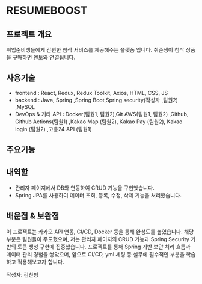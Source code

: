 # RESUMEBOOST

## 프로젝트 개요
취업준비생들에게 간편한 첨삭 서비스를 제공해주는 플랫폼 입니다. 
취준생이 첨삭 상품을 구매하면 멘토와 연결됩니다.
## 사용기술
- frontend : React, Redux, Redux Toolkit, Axios, HTML, CSS, JS
- backend : Java, Spring ,Spring Boot,Spring security(작성자 ,팀원2) ,MySQL
- DevOps & 기타 API : Docker(팀원1, 팀원2),Git AWS(팀원1, 팀원2) ,Github, Github Actions(팀원1) ,Kakao Map (팀원2), Kakao Pay (팀원2), Kakao login (팀원2) ,고용24 API (팀원1)

## 주요기능

## 내역할
- 관리자 페이지에서 DB와 연동하여 CRUD 기능을 구현했습니다.
- Spring JPA를 사용하여 데이터 조회, 등록, 수정, 삭제 기능을 처리했습니다.
## 배운점 & 보완점
이 프로젝트는 카카오 API 연동, CI/CD, Docker 등을 통해 완성도를 높였습니다. 해당 부분은 팀원들이 주도했으며, 저는 관리자 페이지의 CRUD 기능과 Spring Security 기반의 토큰 생성 구현에 집중했습니다. 프로젝트를 통해 Spring 기반 보안 처리 흐름과 데이터 관리 경험을 쌓았으며, 앞으로 CI/CD, yml 세팅 등 실무에 필수적인 부분을 학습하고 적용해보고자 합니다.


작성자: 김찬형
